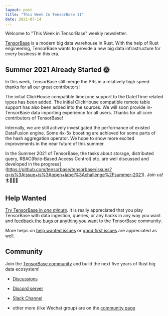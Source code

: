 ```yaml
---
layout: post
title: "This Week In TensorBase 11"
date: 2021-07-14
---
```


Welcome to "This Week in TensorBase" weekly newsletter.

[TensorBase](https://github.com/tensorbase/tensorbase) is a modern big data warehouse in Rust. With the help of Rust engineering, TensorBase wants to provide a new big data infrastructure for every business in this era.

## Summer 2021 Already Started 🌞

In this week, TensorBase still merge the PRs in a relatively high speed thanks for all our great contributors!

The initial ClickHouse compatible timezone support to the Date/Time related types has been added. The initial ClickHouse compatible remote table support has also been added into the sources. We will soon provide in-TensorBase data importing experience for all users. Thanks for all core contributors of TensorBase!

Internally, we are still actively investigated the performance of existed DataFusion engine. Some 4x-5x boosting are achieved for some parts of the hash aggregation operator. We hope to show more excited improvements in the near future of this summer.

In the Summer 2021 of TensorBase, the tasks about storage, distributed query, RBAC(Role-Based Access Control) etc. are well discussed and developed in the progress](https://github.com/tensorbase/tensorbase/issues?q=is%3Aissue+is%3Aopen+label%3Achallenge%2Fsummer-2021). Join us!🏄🏄🏼‍♀

## Help Wanted

[Try TensorBase in *one minute*](https://github.com/tensorbase/tensorbase/blob/main/docs/get_started_users.md). It is really appreciated that you play TensorBase with data ingestion, queries, or any hacks in any way you want and [feedback the bugs or anything you want](https://github.com/tensorbase/tensorbase/issues) to the TensorBase community. 

More helps on [help wanted issues](https://github.com/tensorbase/tensorbase/issues?q=is%3Aissue+is%3Aopen+label%3Ahelp-wanted) or [good first issues](https://github.com/tensorbase/tensorbase/issues?q=is%3Aissue+is%3Aopen+label%3A%22good+first+issue%22) are appreciated as well.

## Community

Join the [TensorBase community](https://github.com/tensorbase/tensorbase) and build the next five years of Rust big data ecosystem!

* [Discussions](https://github.com/tensorbase/tensorbase/discussions)

* [Discord server](https://discord.com/invite/E72n2jzgKD)

* [Slack Channel](https://join.slack.com/t/tensorbase/shared_invite/zt-ntwmjvpu-TQ9drOdUwNJWmUTXvxMumA)

* other more (like Wechat group) are on the [community page](https://tensorbase.io/community/)